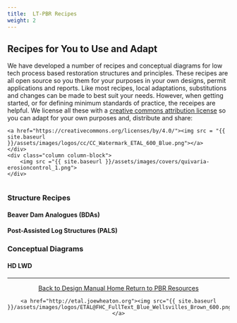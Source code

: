 ```yaml
---
title:  LT-PBR Recipes
weight: 2
---
```



## Recipes for You to Use and Adapt

<div class="row small-up-2 medium-up-2 large-up-2">
  <div class="column column-block">
	We have developed a number of recipes and conceptual diagrams for low tech process based restoration structures and principles. These recipes are all open source  so you them for your purposes in your own designs, permit applications and reports.  Like most recipes, local adaptations, substitutions and changes can be made to best suit your needs. However, when getting started, or for defining minimum standards of practice, the receipes are helpful. We license all these with a <a href="https://creativecommons.org/licenses/by/4.0/legalcode">creative commons <i class="fa fa-creative-commons" aria-hidden="true"></i> attribution license</a> so you can adapt for your own purposes and, distribute and share:

	<a href="https://creativecommons.org/licenses/by/4.0/"><img src = "{{ site.baseurl }}/assets/images/logos/cc/CC_Watermark_ETAL_600_Blue.png"></a>
	</div>
	<div class="column column-block">
		<img src ="{{ site.baseurl }}/assets/images/covers/quivaria-erosioncontrol_1.png">
	</div>
</div>

### Structure Recipes

#### Beaver Dam Analogues (BDAs)

#### Post-Assisted Log Structures (PALS)


### Conceptual Diagrams

#### HD LWD





------
<div align="center">
	<a class="hollow button" href="{{ site.baseurl }}/"><i class="fa fa-arrow-circle-left" aria-hidden="true"></i>  Back to Design Manual Home <i class="fa fa-book" aria-hidden="true"></i></a>
	<a class="hollow button" href="{{ site.baseurl }}/resources/"><i class="fa fa-arrow-circle-up" aria-hidden="true"></i>  Return to PBR Resources <i class="fa fa-thumbs-up" aria-hidden="true"></i></a>

    <a href="http://etal.joewheaton.org"><img src="{{ site.baseurl }}/assets/images/logos/ETAL@FHC_FullText_Blue_Wellsvilles_Brown_600.png"></a>

</div>
